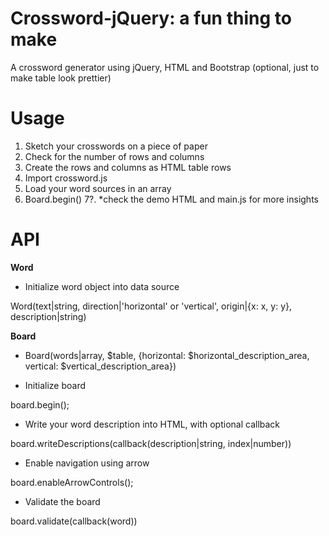 # Crossword-jQuery: a fun thing to make
A crossword generator using jQuery, HTML and Bootstrap (optional, just to make table look prettier)

# Usage
1. Sketch your crosswords on a piece of paper
2. Check for the number of rows and columns
3. Create the rows and columns as HTML table rows
4. Import crossword.js
5. Load your word sources in an array
6. Board.begin()
7?. *check the demo HTML and main.js for more insights

# API
**Word**

- Initialize word object into data source

Word(text|string, direction|'horizontal' or 'vertical', origin|{x: x, y: y}, description|string)

**Board**

- Board(words|array<Word>, $table, {horizontal: $horizontal_description_area, vertical: $vertical_description_area})

- Initialize board

board.begin();

- Write your word description into HTML, with optional callback

board.writeDescriptions(callback(description|string, index|number))

- Enable navigation using arrow

board.enableArrowControls();

- Validate the board

board.validate(callback(word))


